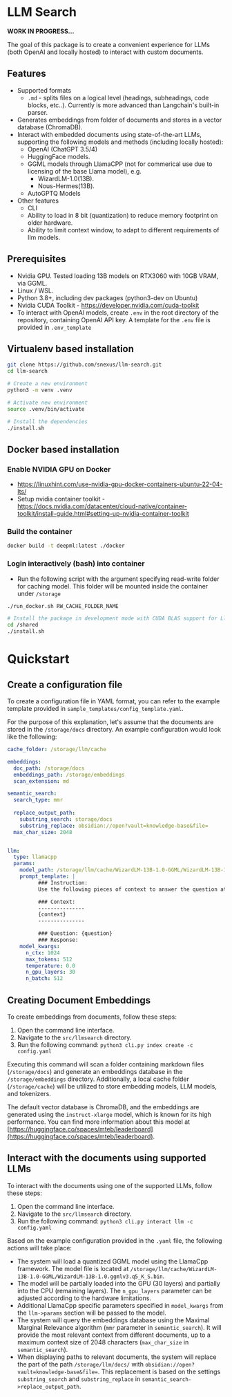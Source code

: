 
# LLM Search

**WORK IN PROGRESS...**

The goal of this package is to create a convenient experience for LLMs (both OpenAI and locally hosted) to interact with custom documents. 

## Features

* Supported formats
    * `.md` - splits files on a logical level (headings, subheadings, code blocks, etc..). Currently is more advanced than Langchain's built-in parser.
* Generates embeddings from folder of documents and stores in a vector database (ChromaDB).
* Interact with embedded documents using state-of-the-art LLMs, supporting the following models and methods (including locally hosted):
    * OpenAI (ChatGPT 3.5/4)
    * HuggingFace models.
    * GGML models through LlamaCPP (not for commerical use due to licensing of the base Llama model), e.g.
        * WizardLM-1.0(13B).
        * Nous-Hermes(13B).
    * AutoGPTQ Models
* Other features
    * CLI
    * Ability to load in 8 bit (quantization) to reduce memory footprint on older hardware.
    * Ability to limit context window, to adapt to different requirements of llm models.


## Prerequisites

* Nvidia GPU. Tested loading 13B models on RTX3060 with 10GB VRAM, via GGML.
* Linux / WSL.
* Python 3.8+, including dev packages (python3-dev on Ubuntu)
* Nvidia CUDA Toolkit - https://developer.nvidia.com/cuda-toolkit
* To interact with OpenAI models, create `.env` in the root directory of the repository, containing OpenAI API key. A template for the `.env` file is provided in `.env_template`


## Virtualenv based installation

```bash
git clone https://github.com/snexus/llm-search.git
cd llm-search

# Create a new environment
python3 -m venv .venv 

# Activate new environment
source .venv/bin/activate

# Install the dependencies
./install.sh

```


## Docker based installation

### Enable NVIDIA GPU on Docker

* https://linuxhint.com/use-nvidia-gpu-docker-containers-ubuntu-22-04-lts/
* Setup nvidia container toolkit - https://docs.nvidia.com/datacenter/cloud-native/container-toolkit/install-guide.html#setting-up-nvidia-container-toolkit

### Build the container

```bash
docker build -t deepml:latest ./docker
```

### Login interactively (bash) into container

* Run the following script with the argument specifying read-write folder for caching model. This folder will be mounted inside the container under `/storage`

```bash
./run_docker.sh RW_CACHE_FOLDER_NAME

# Install the package in development mode with CUDA BLAS support for LlamaCpp
cd /shared
./install.sh
```

# Quickstart

## Create a configuration file


To create a configuration file in YAML format, you can refer to the example template provided in `sample_templates/config_template.yaml`.

For the purpose of this explanation, let's assume that the documents are stored in the `/storage/docs` directory. An example configuration would look like the following:


```yaml
cache_folder: /storage/llm/cache

embeddings:
  doc_path: /storage/docs
  embeddings_path: /storage/embeddings
  scan_extension: md

semantic_search:
  search_type: mmr
  
  replace_output_path:
    substring_search: storage/docs
    substring_replace: obsidian://open?vault=knowledge-base&file=
  max_char_size: 2048


llm:
  type: llamacpp
  params:
    model_path: /storage/llm/cache/WizardLM-13B-1.0-GGML/WizardLM-13B-1.0.ggmlv3.q5_K_S.bin
    prompt_template: |
          ### Instruction:
          Use the following pieces of context to answer the question at the end. If answer isn't in the context, say that you don't know, don't try to make up an answer.

          ### Context: 
          ---------------
          {context}
          ---------------

          ### Question: {question}
          ### Response:
    model_kwargs:
      n_ctx: 1024
      max_tokens: 512
      temperature: 0.0
      n_gpu_layers: 30
      n_batch: 512
```



## Creating Document Embeddings

To create embeddings from documents, follow these steps:

1. Open the command line interface.
2. Navigate to the `src/llmsearch` directory.
3. Run the following command: `python3 cli.py index create -c config.yaml`

Executing this command will scan a folder containing markdown files (`/storage/docs`) and generate an embeddings database in the `/storage/embeddings` directory. Additionally, a local cache folder (`/storage/cache`) will be utilized to store embedding models, LLM models, and tokenizers.

The default vector database is ChromaDB, and the embeddings are generated using the `instruct-xlarge` model, which is known for its high performance. You can find more information about this model at [https://huggingface.co/spaces/mteb/leaderboard](https://huggingface.co/spaces/mteb/leaderboard).

## Interact with the documents using supported LLMs

To interact with the documents using one of the supported LLMs, follow these steps:

1. Open the command line interface.
2. Navigate to the `src/llmsearch` directory.
3. Run the following command: `python3 cli.py interact llm -c config.yaml`

Based on the example configuration provided in the `.yaml` file, the following actions will take place:

- The system will load a quantized GGML model using the LlamaCpp framework. The model file is located at `/storage/llm/cache/WizardLM-13B-1.0-GGML/WizardLM-13B-1.0.ggmlv3.q5_K_S.bin`.
- The model will be partially loaded into the GPU (30 layers) and partially into the CPU (remaining layers). The `n_gpu_layers` parameter can be adjusted according to the hardware limitations.
- Additional LlamaCpp specific parameters specified in `model_kwargs` from the `llm->params` section will be passed to the model.
- The system will query the embeddings database using the Maximal Marginal Relevance algorithm (`mmr` parameter in `semantic_search`). It will provide the most relevant context from different documents, up to a maximum context size of 2048 characters (`max_char_size` in `semantic_search`).
- When displaying paths to relevant documents, the system will replace the part of the path `/storage/llm/docs/` with `obsidian://open?vault=knowledge-base&file=`. This replacement is based on the settings `substring_search` and `substring_replace` in `semantic_search->replace_output_path`.

